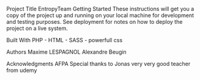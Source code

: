 Project Title
EntropyTeam
Getting Started
These instructions will get you a copy of the project up and running on your local machine for development and testing purposes. See deployment for notes on how to deploy the project on a live system.

Built With
PHP  - 
HTML -
SASS - powerfull css

Authors
Maxime LESPAGNOL 
Alexandre Beugin

Acknowledgments
AFPA
Special thanks to Jonas very very good teacher from udemy
